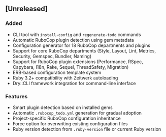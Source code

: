 ## [Unreleased]

### Added
- CLI tool with `install-config` and `regenerate-todo` commands
- Automatic RuboCop plugin detection using gem metadata
- Configuration generator for 18 RuboCop departments and plugins
- Support for core RuboCop departments (Style, Layout, Lint, Metrics, Security, Gemspec, Bundler, Naming)
- Support for RuboCop plugin extensions (Performance, RSpec, Capybara, I18n, Rake, Sequel, ThreadSafety, Migration)
- ERB-based configuration template system
- Ruby 3.2+ compatibility with Zeitwerk autoloading
- Dry::CLI framework integration for command-line interface

### Features
- Smart plugin detection based on installed gems
- Automatic `.rubocop_todo.yml` generation for gradual adoption
- Project-specific RuboCop configuration inheritance
- Force option for overwriting existing configuration files
- Ruby version detection from `.ruby-version` file or current Ruby version